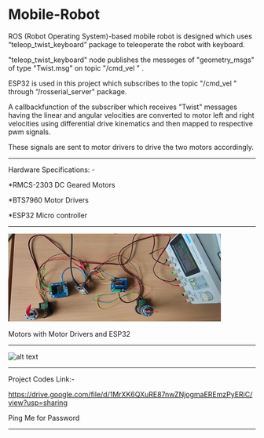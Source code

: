 # Mobile-Robot



ROS (Robot Operating System)-based mobile robot is designed which uses “teleop_twist_keyboard” package to teleoperate the robot with keyboard.

"teleop_twist_keyboard" node publishes the messeges of "geometry_msgs" of type "Twist.msg" on topic "/cmd_vel " .

ESP32 is used in this project which subscribes to the topic "/cmd_vel " through “/rosserial_server" package.

A callbackfunction of the subscriber which receives "Twist" messages having the linear and angular velocities are converted to motor left and right velocities using differential drive kinematics and then mapped to respective pwm signals.

These signals are sent to motor drivers to drive the two motors accordingly.



***********************************************************************************************************************


Hardware Specifications: -


*RMCS-2303 DC Geared Motors

*BTS7960 Motor Drivers

*ESP32 Micro controller


***********************************************************************************************************************


![alt text](https://github.com/pranavpeddi1/Mobile-Robot/blob/main/Motors.jpg)

Motors with Motor Drivers and ESP32 


**********************************************************************************************************************

![alt text](https://github.com/pranavpeddi1/Mobile-Robot/blob/main/Mobile_RobotGiff.gif)



***************************************************************************************************

Project Codes Link:-

https://drive.google.com/file/d/1MrXK6QXuRE87nwZNjogmaEREmzPyERiC/view?usp=sharing

Ping Me for Password 

***************************************************************************************************
